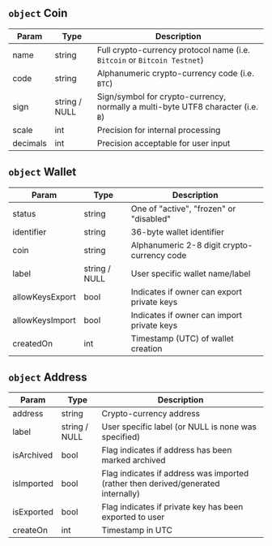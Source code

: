 ## `object` Coin

Param | Type |  Description
--- | --- | --- 
name | string | Full crypto-currency protocol name (i.e. `Bitcoin` or `Bitcoin Testnet`)
code | string | Alphanumeric crypto-currency code (i.e. `BTC`)
sign | string / NULL | Sign/symbol for crypto-currency, normally a multi-byte UTF8 character (i.e. `Ƀ`)
scale | int | Precision for internal processing
decimals | int | Precision acceptable for user input

## `object` Wallet

Param | Type |  Description
--- | --- | --- 
status | string | One of "active", "frozen" or "disabled"
identifier | string | 36-byte wallet identifier
coin | string | Alphanumeric 2-8 digit crypto-currency code
label | string / NULL | User specific wallet name/label
allowKeysExport | bool | Indicates if owner can export private keys
allowKeysImport | bool | Indicates if owner can import private keys
createdOn | int | Timestamp (UTC) of wallet creation

## `object` Address

Param | Type |  Description
--- | --- | --- 
address | string | Crypto-currency address
label | string / NULL | User specific label (or NULL is none was specified)
isArchived | bool | Flag indicates if address has been marked archived
isImported | bool | Flag indicates if address was imported (rather then derived/generated internally)
isExported | bool | Flag indicates if private key has been exported to user
createOn | int | Timestamp in UTC